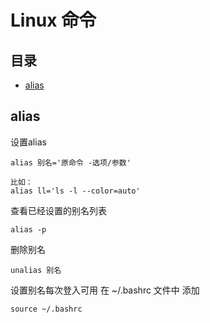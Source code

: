 # Linux 命令

## 目录

* [alias](#alias)


## alias

设置alias

```
alias 别名='原命令 -选项/参数'

比如：
alias ll='ls -l --color=auto'
```

查看已经设置的别名列表
```
alias -p 
```

删除别名
```
unalias 别名
```

设置别名每次登入可用
在 ~/.bashrc 文件中 添加
```
source ~/.bashrc
```